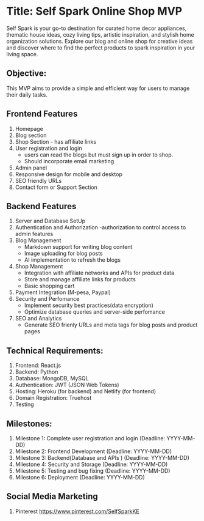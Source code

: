 # Title: Self Spark Online Shop MVP
Self Spark is your go-to destination for curated home decor appliances, thematic house ideas, cozy living tips, artistic inspiration, and stylish home organization solutions. Explore our blog and online shop for creative ideas and discover where to find the perfect products to spark inspiration in your living space.

## Objective:
This MVP aims to provide a simple and efficient way for users to manage their daily tasks.

## Frontend Features

1. Homepage
2. Blog section
3. Shop Section - has affiliate links
4. User registration and login
   - users can read the blogs but must sign up in order to shop.
   - Should incorporate email marketing
5. Admin panel
6. Responsive design for mobile and desktop
7. SEO friendly URLs
8. Contact form or Support Section


## Backend Features
1. Server and Database SetUp 
2. Authentication and Authorization -authorization to control access to admin features
3. Blog Management
   - Markdown support for writing blog content
   - Image uploading for blog posts
   - AI implementation to refresh the blogs
4. Shop Management
   - Integration with affiliate networks and APIs for product data
   - Store and manage affiliate links for products
   - Basic shopping cart
5. Payment Integration (M-pesa, Paypal)
6. Security and Perfomance
   - Implement security best practices(data encryption)
   - Optimize database queries and server-side perfomance
7. SEO and Analytics
   - Generate SEO frienly URLs and meta tags for blog posts and product pages

## Technical Requirements:
1. Frontend: React.js
2. Backend: Python
3. Database: MongoDB, MySQL
4. Authentication: JWT (JSON Web Tokens)
5. Hosting: Heroku (for backend) and Netlify (for frontend)
6. Domain Registration: Truehost
7. Testing



## Milestones:
1. Milestone 1: Complete user registration and login (Deadline: YYYY-MM-DD)
2. Milestone 2: Frontend Development (Deadline: YYYY-MM-DD)
3. Milestone 3: Backend(Database and APIs ) (Deadline: YYYY-MM-DD)
4. Milestone 4: Security and Storage (Deadline: YYYY-MM-DD)
5. Milestone 5: Testing and bug fixing (Deadline: YYYY-MM-DD)
6. Milestone 6: Deployment (Deadline: YYYY-MM-DD)

## Social Media Marketing
1. Pinterest 
https://www.pinterest.com/SelfSparkKE